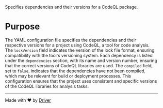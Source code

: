 <!--------------------------------------------------------------------------------->
<!-- IMPORTANT: This file is auto-generated by Driver (https://driver.ai). -------->
<!-- Manual edits may be overwritten on future commits. --------------------------->
<!--------------------------------------------------------------------------------->

Specifies dependencies and their versions for a CodeQL package.

# Purpose
The YAML configuration file specifies the dependencies and their respective versions for a project using CodeQL, a tool for code analysis. The `lockVersion` field indicates the version of the lock file format, ensuring compatibility with the tool's versioning system. Each dependency is listed under the `dependencies` section, with its name and version number, ensuring that the correct versions of CodeQL libraries are used. The `compiled` field, set to `false`, indicates that the dependencies have not been compiled, which may be relevant for build or deployment processes. This configuration ensures that the project uses consistent and specific versions of the CodeQL libraries for analysis tasks.

---
Made with ❤️ by [Driver](https://www.driver.ai/)